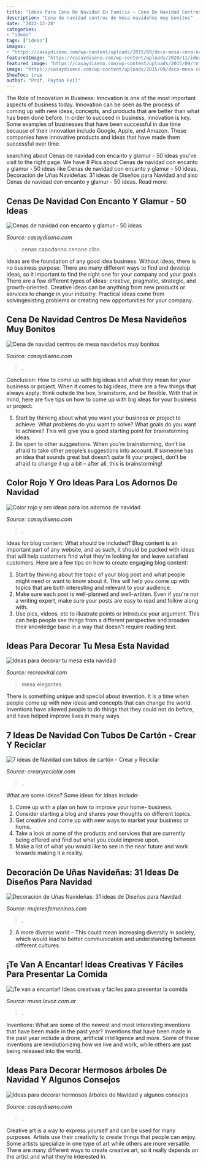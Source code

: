```yaml
---
title: "Ideas Para Cena De Navidad En Familia ~ Cena De Navidad Centros De Mesa Navideños Muy Bonitos"
description: "Cena de navidad centros de mesa navideños muy bonitos"
date: "2022-12-28"
categories:
- "ideas"
tags: ["ideas"]
images:
- "https://casaydiseno.com/wp-content/uploads/2015/09/deco-mesa-cena-navidad.jpg"
featuredImage: "https://casaydiseno.com/wp-content/uploads/2020/11/ideas-para-decorar-arbol-arcoiris.jpg"
featured_image: "https://casaydiseno.com/wp-content/uploads/2015/09/rojo-oro-adornos-navidad-clasica-decoracion.jpg"
image: "https://casaydiseno.com/wp-content/uploads/2015/09/deco-mesa-cena-navidad.jpg"
ShowToc: true
author: "Prof. Payton Feil"
---
```



The Role of Innovation in Business:
Innovation is one of the most important aspects of business today. Innovation can be seen as the process of coming up with new ideas, concepts, and products that are better than what has been done before. In order to succeed in business, innovation is key. Some examples of businesses that have been successful in due time because of their innovation include Google, Apple, and Amazon. These companies have innovative products and ideas that have made them successful over time.

	

		
searching about Cenas de navidad con encanto y glamur - 50 ideas you've visit to the right page. We have 8 Pics about Cenas de navidad con encanto y glamur - 50 ideas like Cenas de navidad con encanto y glamur - 50 ideas, Decoración de Uñas Navideñas: 31 ideas de Diseños para Navidad and also Cenas de navidad con encanto y glamur - 50 ideas. Read more:
		
    
## Cenas De Navidad Con Encanto Y Glamur - 50 Ideas

<img loading=lazy src="https://casaydiseno.com/wp-content/uploads/2015/09/deco-mesa-cena-navidad.jpg" onerror="this.onerror=null;this.src='https://tse3.mm.bing.net/th?id=OIP.NjkB4ZIr7Uz51l0p5scXqAHaF0&amp;pid=15.1';" alt="Cenas de navidad con encanto y glamur - 50 ideas">

_Source: casaydiseno.com_

>cenas capodanno cenone cibo. 

	

Ideas are the foundation of any good idea business. Without ideas, there is no business purpose. There are many different ways to find and develop ideas, so it important to find the right one for your company and your goals. There are a few different types of ideas: creative, pragmatic, strategic, and growth-oriented. Creative ideas can be anything from new products or services to change in your industry. Practical ideas come from solvingexisting problems or creating new opportunities for your company.

    
## Cena De Navidad Centros De Mesa Navideños Muy Bonitos

<img loading=lazy src="https://casaydiseno.com/wp-content/uploads/2015/10/cena-navidad-centros-mesa-platos-estampados.jpg" onerror="this.onerror=null;this.src='https://tse4.mm.bing.net/th?id=OIP.JgdCSiIRq9nZiNkHwFLEMwHaLL&amp;pid=15.1';" alt="Cena de navidad centros de mesa navideños muy bonitos">

_Source: casaydiseno.com_

>. 

	

Conclusion: How to come up with big ideas and what they mean for your business or project.
When it comes to big ideas, there are a few things that always apply: think outside the box, brainstorm, and be flexible. With that in mind, here are five tips on how to come up with big ideas for your business or project: 
1. Start by thinking about what you want your business or project to achieve. What problems do you want to solve? What goals do you want to achieve? This will give you a good starting point for brainstorming ideas. 
2. Be open to other suggestions. When you’re brainstorming, don’t be afraid to take other people’s suggestions into account. If someone has an idea that sounds great but doesn’t quite fit your project, don’t be afraid to change it up a bit – after all, this is brainstorming! 

    
## Color Rojo Y Oro Ideas Para Los Adornos De Navidad

<img loading=lazy src="https://casaydiseno.com/wp-content/uploads/2015/09/rojo-oro-adornos-navidad-clasica-decoracion.jpg" onerror="this.onerror=null;this.src='https://tse3.mm.bing.net/th?id=OIP.2LFXobyrJyK4LWoFyE2FNwHaLH&amp;pid=15.1';" alt="Color rojo y oro ideas para los adornos de navidad">

_Source: casaydiseno.com_

>. 

	

Ideas for blog content: What should be included?
Blog content is an important part of any website, and as such, it should be packed with ideas that will help customers find what they're looking for and leave satisfied customers. Here are a few tips on how to create engaging blog content:
1. Start by thinking about the topic of your blog post and what people might need or want to know about it. This will help you come up with topics that are both interesting and relevant to your audience. 
2. Make sure each post is well-planned and well-written. Even if you're not a writing expert, make sure your posts are easy to read and follow along with. 
3. Use pics, videos, etc to illustrate points or introduce your argument. This can help people see things from a different perspective and broaden their knowledge base in a way that doesn't require reading text. 

    
## Ideas Para Decorar Tu Mesa Esta Navidad

<img loading=lazy src="http://www.recreoviral.com/wp-content/uploads/2015/12/Decoraciones-para-la-mesa-esta-navidad-1.jpg" onerror="this.onerror=null;this.src='https://tse1.mm.bing.net/th?id=OIP.2X94LR0bmNt8PaWOggssGgHaJQ&amp;pid=15.1';" alt="Ideas para decorar tu mesa esta navidad">

_Source: recreoviral.com_

>mesa elegantes. 

	

There is something unique and special about invention. It is a time when people come up with new ideas and concepts that can change the world. Inventions have allowed people to do things that they could not do before, and have helped improve lives in many ways.

    
## 7 Ideas De Navidad Con Tubos De Cartón - Crear Y Reciclar

<img loading=lazy src="https://crearyreciclar.com/wp-content/uploads/2015/12/imagen-destacada-2.jpg" onerror="this.onerror=null;this.src='https://tse1.mm.bing.net/th?id=OIP.8zSuX5R-GeKYUqOZpTM93QHaEd&amp;pid=15.1';" alt="7 ideas de Navidad con tubos de cartón - Crear y Reciclar">

_Source: crearyreciclar.com_

>. 

	

What are some ideas?
Some ideas for ideas include:
1. Come up with a plan on how to improve your home- business. 
2. Consider starting a blog and shares your thoughts on different topics. 
3. Get creative and come up with new ways to market your business or home. 
4. Take a look at some of the products and services that are currently being offered and find out what you could improve upon. 
5. Make a list of what you would like to see in the near future and work towards making it a reality. 

    
## Decoración De Uñas Navideñas: 31 Ideas De Diseños Para Navidad

<img loading=lazy src="https://www.mujeresfemeninas.com/imagenes/belleza/decoracion-unas-navidenas-2017-830x450.jpg" onerror="this.onerror=null;this.src='https://tse1.mm.bing.net/th?id=OIP.4qjKU1Ruw534KzX3BvBToQHaEA&amp;pid=15.1';" alt="Decoración de Uñas Navideñas: 31 ideas de Diseños para Navidad">

_Source: mujeresfemeninas.com_

>. 

	

2. A more diverse world – This could mean increasing diversity in society, which would lead to better communication and understanding between different cultures.

    
## ¡Te Van A Encantar! Ideas Creativas Y Fáciles Para Presentar La Comida

<img loading=lazy src="http://staticvosf5a.lavozdelinterior.com.ar/sites/default/files/styles/portrait_591_889/public/galeria_multimedia/Navidad_3.jpg" onerror="this.onerror=null;this.src='https://tse3.mm.bing.net/th?id=OIP.O8Ijh3HiZoUhIUQm6n7CMQHaLJ&amp;pid=15.1';" alt="¡Te van a encantar! Ideas creativas y fáciles para presentar la comida">

_Source: musa.lavoz.com.ar_

>. 

	

Inventions: What are some of the newest and most interesting inventions that have been made in the past year?
Inventions that have been made in the past year include a drone, artificial intelligence and more. Some of these inventions are revolutionizing how we live and work, while others are just being released into the world.

    
## Ideas Para Decorar Hermosos árboles De Navidad Y Algunos Consejos

<img loading=lazy src="https://casaydiseno.com/wp-content/uploads/2020/11/ideas-para-decorar-arbol-arcoiris.jpg" onerror="this.onerror=null;this.src='https://tse2.mm.bing.net/th?id=OIP.2r4gUOCgs-kpONEQhS00agHaHa&amp;pid=15.1';" alt="Ideas para decorar hermosos árboles de Navidad y algunos consejos">

_Source: casaydiseno.com_

>. 

	

Creative art is a way to express yourself and can be used for many purposes. Artists use their creativity to create things that people can enjoy. Some artists specialize in one type of art while others are more versatile. There are many different ways to create creative art, so it really depends on the artist and what they’re interested in.

